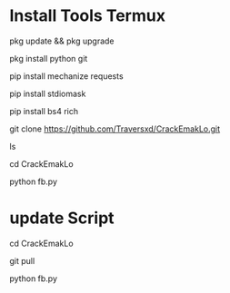 # Install Tools Termux

pkg update && pkg upgrade

pkg install python git

pip install mechanize requests

pip install stdiomask

pip install bs4 rich

git clone https://github.com/Traversxd/CrackEmakLo.git

ls

cd CrackEmakLo

python fb.py

# update Script

cd CrackEmakLo

git pull

python fb.py
